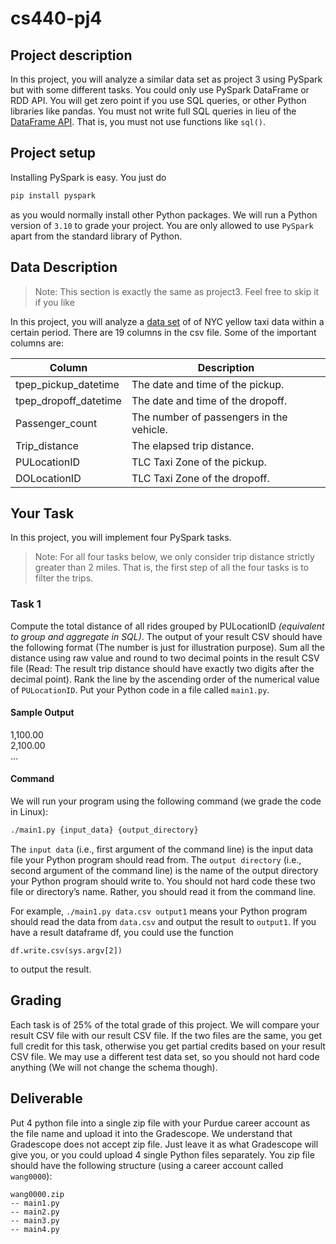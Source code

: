 # cs440-pj4

## Project description

In this project, you will analyze a similar data set as project 3 using PySpark but with some
different tasks. You could only use PySpark DataFrame or RDD API. You will get zero point if
you use SQL queries, or other Python libraries like pandas. You must not write full SQL queries
in lieu of the [DataFrame API](https://spark.apache.org/docs/latest/api/python/reference/pyspark.sql/dataframe.html). That is, you must not use functions like `sql()`.

## Project setup

Installing PySpark is easy. You just do 
```bash
pip install pyspark
``` 
as you would normally install other Python packages.
We will run a Python version of `3.10` to grade your project. You are only allowed to use `PySpark` apart from the standard library of Python.

## Data Description

> Note: This section is exactly the same as project3. Feel free to skip it if you like

In this project, you will analyze a [data set](https://drive.google.com/file/d/1D0MUXh6SPT7sPLl-xoNm_zyPEvujmOAH/view?usp=sharing) of of NYC yellow taxi data within a certain period.
There are 19 columns in the csv file. Some of the important columns are:

| Column | Description |
| ---| --- |
| tpep_pickup_datetime | The date and time of the pickup. |
| tpep_dropoff_datetime | The date and time of the dropoff. |
| Passenger_count | The number of passengers in the vehicle. |
| Trip_distance | The elapsed trip distance. |
| PULocationID | TLC Taxi Zone of the pickup. |
| DOLocationID | TLC Taxi Zone of the dropoff. |

## Your Task

In this project, you will implement four PySpark tasks.

> Note: For all four tasks below, we only consider trip distance strictly greater than 2 miles. That is, the first step of all the four tasks is to filter the trips.

### Task 1

Compute the total distance of all rides grouped by PULocationID *(equivalent to group and aggregate in SQL)*. The output of your result CSV should have the following format (The number is just for illustration purpose). Sum all the distance using raw value and round to two decimal points in the result CSV file (Read: The result trip distance should have exactly two digits after the decimal point). Rank the line by the ascending order of the numerical value of `PULocationID`. Put your Python code in a file called `main1.py`.

#### Sample Output

1,100.00
<br />
2,100.00
<br />
...

#### Command

We will run your program using the following command (we grade the code in Linux):

```bash
./main1.py {input_data} {output_directory}
```

The `input data` (i.e., first argument of the command line) is the input data file your Python program should read from. The `output directory` (i.e., second argument of the command line) is the name of the output directory your Python program should write to. You should not hard code these two file or directory’s name. Rather, you should read it from the command line.

For example, `./main1.py data.csv output1` means your Python program should read the data from `data.csv` and output the result to `output1`. If you have a result dataframe df, you could use the function 
```python3
df.write.csv(sys.argv[2])
````
to output the result.

## Grading

Each task is of 25% of the total grade of this project. We will compare your result CSV file with our result CSV file. If the two files are the same, you get full credit for this task, otherwise you get partial credits based on your result CSV file. We may use a different test data set, so you should not hard code anything (We will not change the schema though).

## Deliverable

Put 4 python file into a single zip file with your Purdue career account as the file name and upload it into the Gradescope. We understand that Gradescope does not accept zip file. Just leave it as what Gradescope will give you, or you could upload 4 single Python files separately. You zip file should have the following structure (using a career account called `wang0000`):
```
wang0000.zip
-- main1.py
-- main2.py
-- main3.py
-- main4.py
```
